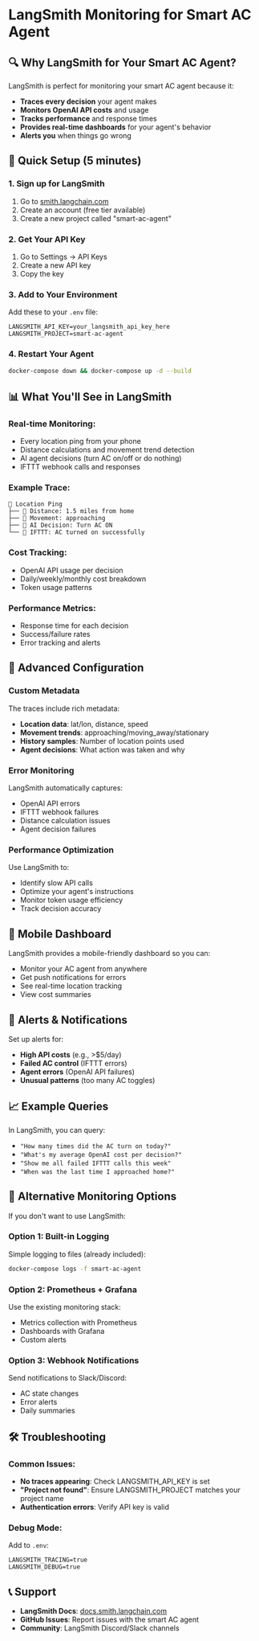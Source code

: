 # LangSmith Monitoring for Smart AC Agent

## 🔍 Why LangSmith for Your Smart AC Agent?

LangSmith is perfect for monitoring your smart AC agent because it:
- **Traces every decision** your agent makes
- **Monitors OpenAI API costs** and usage
- **Tracks performance** and response times
- **Provides real-time dashboards** for your agent's behavior
- **Alerts you** when things go wrong

## 🚀 Quick Setup (5 minutes)

### 1. Sign up for LangSmith
1. Go to [smith.langchain.com](https://smith.langchain.com)
2. Create an account (free tier available)
3. Create a new project called "smart-ac-agent"

### 2. Get Your API Key
1. Go to Settings → API Keys
2. Create a new API key
3. Copy the key

### 3. Add to Your Environment
Add these to your `.env` file:

```env
LANGSMITH_API_KEY=your_langsmith_api_key_here
LANGSMITH_PROJECT=smart-ac-agent
```

### 4. Restart Your Agent
```bash
docker-compose down && docker-compose up -d --build
```

## 📊 What You'll See in LangSmith

### **Real-time Monitoring:**
- Every location ping from your phone
- Distance calculations and movement trend detection
- AI agent decisions (turn AC on/off or do nothing)
- IFTTT webhook calls and responses

### **Example Trace:**
```
📍 Location Ping
├── 📏 Distance: 1.5 miles from home
├── 🏃 Movement: approaching
├── 🤖 AI Decision: Turn AC ON
└── 🔗 IFTTT: AC turned on successfully
```

### **Cost Tracking:**
- OpenAI API usage per decision
- Daily/weekly/monthly cost breakdown
- Token usage patterns

### **Performance Metrics:**
- Response time for each decision
- Success/failure rates
- Error tracking and alerts

## 🔧 Advanced Configuration

### Custom Metadata
The traces include rich metadata:
- **Location data**: lat/lon, distance, speed
- **Movement trends**: approaching/moving_away/stationary
- **History samples**: Number of location points used
- **Agent decisions**: What action was taken and why

### Error Monitoring
LangSmith automatically captures:
- OpenAI API errors
- IFTTT webhook failures
- Distance calculation issues
- Agent decision failures

### Performance Optimization
Use LangSmith to:
- Identify slow API calls
- Optimize your agent's instructions
- Monitor token usage efficiency
- Track decision accuracy

## 📱 Mobile Dashboard

LangSmith provides a mobile-friendly dashboard so you can:
- Monitor your AC agent from anywhere
- Get push notifications for errors
- See real-time location tracking
- View cost summaries

## 🚨 Alerts & Notifications

Set up alerts for:
- **High API costs** (e.g., >$5/day)
- **Failed AC control** (IFTTT errors)
- **Agent errors** (OpenAI API failures)
- **Unusual patterns** (too many AC toggles)

## 📈 Example Queries

In LangSmith, you can query:
- `"How many times did the AC turn on today?"`
- `"What's my average OpenAI cost per decision?"`
- `"Show me all failed IFTTT calls this week"`
- `"When was the last time I approached home?"`

## 🔄 Alternative Monitoring Options

If you don't want to use LangSmith:

### **Option 1: Built-in Logging**
Simple logging to files (already included):
```bash
docker-compose logs -f smart-ac-agent
```

### **Option 2: Prometheus + Grafana**
Use the existing monitoring stack:
- Metrics collection with Prometheus
- Dashboards with Grafana
- Custom alerts

### **Option 3: Webhook Notifications**
Send notifications to Slack/Discord:
- AC state changes
- Error alerts
- Daily summaries

## 🛠️ Troubleshooting

### Common Issues:
- **No traces appearing**: Check LANGSMITH_API_KEY is set
- **"Project not found"**: Ensure LANGSMITH_PROJECT matches your project name
- **Authentication errors**: Verify API key is valid

### Debug Mode:
Add to `.env`:
```env
LANGSMITH_TRACING=true
LANGSMITH_DEBUG=true
```

## 📞 Support

- **LangSmith Docs**: [docs.smith.langchain.com](https://docs.smith.langchain.com)
- **GitHub Issues**: Report issues with the smart AC agent
- **Community**: LangSmith Discord/Slack channels 